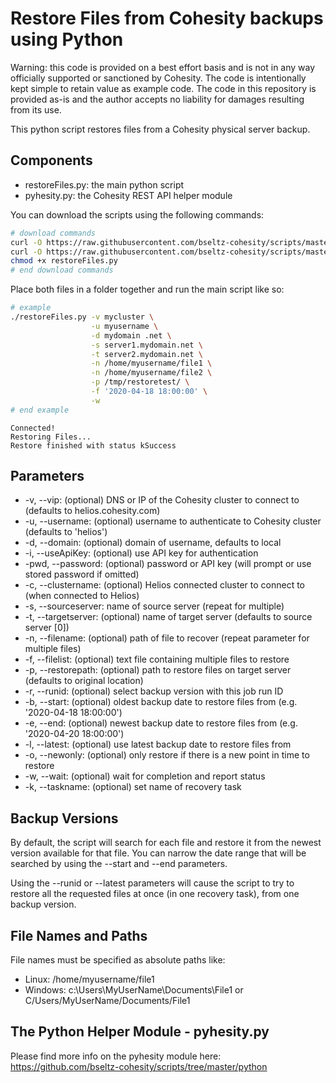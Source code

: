 # Restore Files from Cohesity backups using Python

Warning: this code is provided on a best effort basis and is not in any way officially supported or sanctioned by Cohesity. The code is intentionally kept simple to retain value as example code. The code in this repository is provided as-is and the author accepts no liability for damages resulting from its use.

This python script restores files from a Cohesity physical server backup.

## Components

* restoreFiles.py: the main python script
* pyhesity.py: the Cohesity REST API helper module

You can download the scripts using the following commands:

```bash
# download commands
curl -O https://raw.githubusercontent.com/bseltz-cohesity/scripts/master/python/restoreFiles/restoreFiles.py
curl -O https://raw.githubusercontent.com/bseltz-cohesity/scripts/master/python/pyhesity.py
chmod +x restoreFiles.py
# end download commands
```

Place both files in a folder together and run the main script like so:

```bash
# example
./restoreFiles.py -v mycluster \
                  -u myusername \
                  -d mydomain .net \
                  -s server1.mydomain.net \
                  -t server2.mydomain.net \
                  -n /home/myusername/file1 \
                  -n /home/myusername/file2 \
                  -p /tmp/restoretest/ \
                  -f '2020-04-18 18:00:00' \
                  -w
# end example
```

```text
Connected!
Restoring Files...
Restore finished with status kSuccess
```

## Parameters

* -v, --vip: (optional) DNS or IP of the Cohesity cluster to connect to (defaults to helios.cohesity.com)
* -u, --username: (optional) username to authenticate to Cohesity cluster (defaults to 'helios')
* -d, --domain: (optional) domain of username, defaults to local
* -i, --useApiKey: (optional) use API key for authentication
* -pwd, --password: (optional) password or API key (will prompt or use stored password if omitted)
* -c, --clustername: (optional) Helios connected cluster to connect to (when connected to Helios)
* -s, --sourceserver: name of source server (repeat for multiple)
* -t, --targetserver: (optional) name of target server (defaults to source server [0])
* -n, --filename: (optional) path of file to recover (repeat parameter for multiple files)
* -f, --filelist: (optional) text file containing multiple files to restore
* -p, --restorepath: (optional) path to restore files on target server (defaults to original location)
* -r, --runid: (optional) select backup version with this job run ID
* -b, --start: (optional) oldest backup date to restore files from (e.g. '2020-04-18 18:00:00')
* -e, --end: (optional) newest backup date to restore files from (e.g. '2020-04-20 18:00:00')
* -l, --latest: (optional) use latest backup date to restore files from
* -o, --newonly: (optional) only restore if there is a new point in time to restore
* -w, --wait: (optional) wait for completion and report status
* -k, --taskname: (optional) set name of recovery task

## Backup Versions

By default, the script will search for each file and restore it from the newest version available for that file. You can narrow the date range that will be searched by using the --start and --end parameters.

Using the --runid or --latest parameters will cause the script to try to restore all the requested files at once (in one recovery task), from one backup version.

## File Names and Paths

File names must be specified as absolute paths like:

* Linux: /home/myusername/file1
* Windows: c:\Users\MyUserName\Documents\File1 or C/Users/MyUserName/Documents/File1

## The Python Helper Module - pyhesity.py

Please find more info on the pyhesity module here: <https://github.com/bseltz-cohesity/scripts/tree/master/python>
